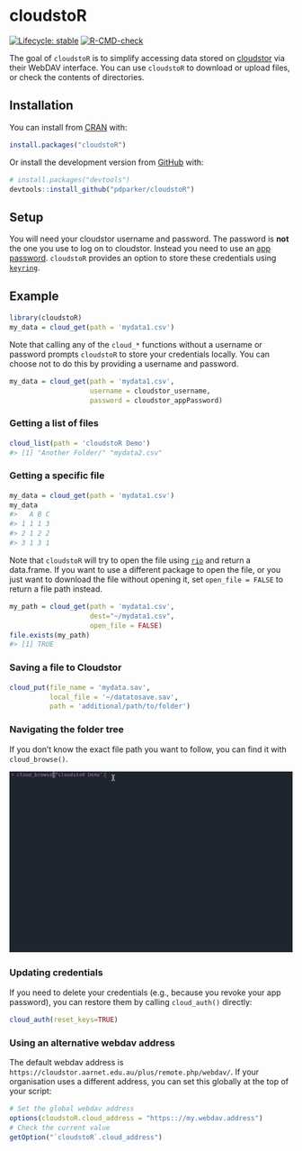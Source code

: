 
<!-- README.md is generated from README.Rmd. Please edit that file -->

# cloudstoR

<!-- badges: start -->

[![Lifecycle:
stable](https://img.shields.io/badge/lifecycle-stable-brightgreen.svg)](https://lifecycle.r-lib.org/articles/stages.html#stable)
[![R-CMD-check](https://github.com/pdparker/cloudstoR/workflows/R-CMD-check/badge.svg)](https://github.com/pdparker/cloudstoR/actions)

<!-- badges: end -->

The goal of `cloudstoR` is to simplify accessing data stored on
[cloudstor](https://cloudstor.aarnet.edu.au/) via their WebDAV
interface. You can use `cloudstoR` to download or upload files, or check
the contents of directories.

## Installation

You can install from
[CRAN](https://cran.r-project.org/package=cloudstoR) with:

``` r
install.packages("cloudstoR")
```

Or install the development version from [GitHub](https://github.com/)
with:

``` r
# install.packages("devtools")
devtools::install_github("pdparker/cloudstoR")
```

## Setup

You will need your cloudstor username and password. The password is
**not** the one you use to log on to cloudstor. Instead you need to use
an [app
password](https://support.aarnet.edu.au/hc/en-us/articles/236034707-How-do-I-manage-change-my-passwords-).
`cloudstoR` provides an option to store these credentials using
[`keyring`](https://github.com/r-lib/keyring).

## Example

``` r
library(cloudstoR)
my_data = cloud_get(path = 'mydata1.csv')
```

Note that calling any of the `cloud_*` functions without a username or
password prompts `cloudstoR` to store your credentials locally. You can
choose not to do this by providing a username and password.

``` r
my_data = cloud_get(path = 'mydata1.csv',
                    username = cloudstor_username,
                    password = cloudstor_appPassword)
```

### Getting a list of files

``` r
cloud_list(path = 'cloudstoR Demo')
#> [1] "Another Folder/" "mydata2.csv"
```

### Getting a specific file

``` r
my_data = cloud_get(path = 'mydata1.csv')
my_data
#>   A B C
#> 1 1 1 3
#> 2 1 2 2
#> 3 1 3 1
```

Note that `cloudstoR` will try to open the file using
[`rio`](https://github.com/leeper/rio) and return a data.frame. If you
want to use a different package to open the file, or you just want to
download the file without opening it, set `open_file = FALSE` to return
a file path instead.

``` r
my_path = cloud_get(path = 'mydata1.csv',
                    dest="~/mydata1.csv",
                    open_file = FALSE)
file.exists(my_path)
#> [1] TRUE
```

### Saving a file to Cloudstor

``` r
cloud_put(file_name = 'mydata.sav',
          local_file = '~/datatosave.sav',
          path = 'additional/path/to/folder')
```

### Navigating the folder tree

If you don’t know the exact file path you want to follow, you can find
it with `cloud_browse()`.

![Example of `cloud_browse`](docs/cloud_browse%20demo.gif)

### Updating credentials

If you need to delete your credentials (e.g., because you revoke your
app password), you can restore them by calling `cloud_auth()` directly:

``` r
cloud_auth(reset_keys=TRUE)
```

### Using an alternative webdav address

The default webdav address is
`https://cloudstor.aarnet.edu.au/plus/remote.php/webdav/`. If your
organisation uses a different address, you can set this globally at the
top of your script:

``` r
# Set the global webdav address
options(cloudstoR.cloud_address = "https:://my.webdav.address")
# Check the current value
getOption("`cloudstoR`.cloud_address")
```
